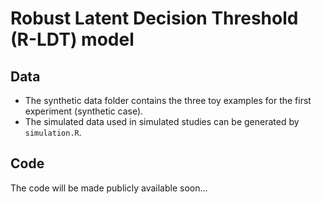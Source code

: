 # Robust Latent Decision Threshold (R-LDT) model

## Data
* The synthetic data folder contains the three toy examples for the first experiment (synthetic case).
* The simulated data used in simulated studies can be generated by ```simulation.R```.

## Code
The code will be made publicly available soon...
